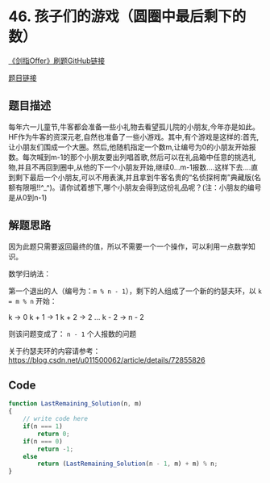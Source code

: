# 46. 孩子们的游戏（圆圈中最后剩下的数）
[《剑指Offer》刷题GitHub链接](https://github.com/zhning12/Coding-Interviews)

[题目链接](https://www.nowcoder.com/practice/f78a359491e64a50bce2d89cff857eb6?tpId=13&tqId=11199&tPage=3&rp=3&ru=/ta/coding-interviews&qru=/ta/coding-interviews/question-ranking)

## 题目描述

每年六一儿童节,牛客都会准备一些小礼物去看望孤儿院的小朋友,今年亦是如此。HF作为牛客的资深元老,自然也准备了一些小游戏。其中,有个游戏是这样的:首先,让小朋友们围成一个大圈。然后,他随机指定一个数m,让编号为0的小朋友开始报数。每次喊到m-1的那个小朋友要出列唱首歌,然后可以在礼品箱中任意的挑选礼物,并且不再回到圈中,从他的下一个小朋友开始,继续0...m-1报数....这样下去....直到剩下最后一个小朋友,可以不用表演,并且拿到牛客名贵的“名侦探柯南”典藏版(名额有限哦!!^_^)。请你试着想下,哪个小朋友会得到这份礼品呢？(注：小朋友的编号是从0到n-1)

## 解题思路

因为此题只需要返回最终的值，所以不需要一个一个操作，可以利用一点数学知识。

数学归纳法：

第一个退出的人（编号为：`m % n - 1`），剩下的人组成了一个新的约瑟夫环，以 `k = m % n` 开始：

k -> 0
k + 1 -> 1
k + 2 -> 2
...
k - 2 -> n - 2

则该问题变成了： `n - 1` 个人报数的问题

关于约瑟夫环的内容请参考：https://blog.csdn.net/u011500062/article/details/72855826


## Code


```javascript
function LastRemaining_Solution(n, m)
{
    // write code here
    if(n === 1) 
        return 0;
    if(n === 0) 
        return -1;
    else
        return (LastRemaining_Solution(n - 1, m) + m) % n;
}
```